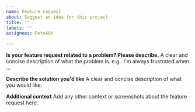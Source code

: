 ```yaml
---
name: Feature request
about: Suggest an idea for this project
title: ''
labels: ''
assignees: PeteAUK

---
```


**Is your feature request related to a problem? Please describe.**
A clear and concise description of what the problem is. e.g.. I'm always frustrated when ...

**Describe the solution you'd like**
A clear and concise description of what you would like.

**Additional context**
Add any other context or screenshots about the feature request here.
